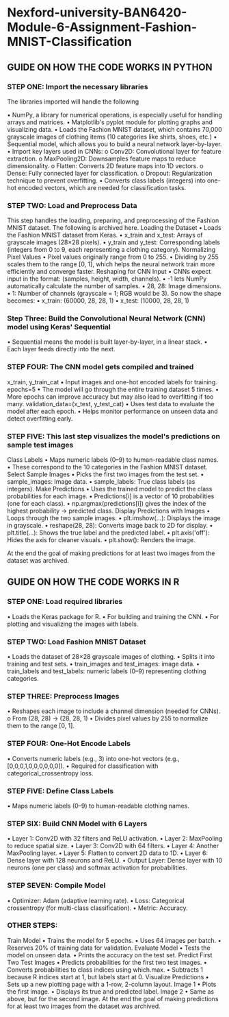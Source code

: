 # Nexford-university-BAN6420-Module-6-Assignment-Fashion-MNIST-Classification

## GUIDE ON HOW THE CODE WORKS IN PYTHON
### STEP ONE: Import the necessary libraries
The libraries imported will handle the following

•	NumPy, a library for numerical operations, is especially useful for handling arrays and matrices.
•	Matplotlib's pyplot module for plotting graphs and visualizing data.
•	Loads the Fashion MNIST dataset, which contains 70,000 grayscale images of clothing items (10 categories like shirts, shoes, etc.)
•	Sequential model, which allows you to build a neural network layer-by-layer.
•	Import key layers used in CNNs:
o	Conv2D: Convolutional layer for feature extraction.
o	MaxPooling2D: Downsamples feature maps to reduce dimensionality.
o	Flatten: Converts 2D feature maps into 1D vectors.
o	Dense: Fully connected layer for classification.
o	Dropout: Regularization technique to prevent overfitting.
•	Converts class labels (integers) into one-hot encoded vectors, which are needed for classification tasks.
### STEP TWO: Load and Preprocess Data
This step handles the loading, preparing, and preprocessing of the Fashion MNIST dataset. The following is archived here.
Loading the Dataset
•	Loads the Fashion MNIST dataset from Keras.
•	x_train and x_test: Arrays of grayscale images (28×28 pixels).
•	y_train and y_test: Corresponding labels (integers from 0 to 9, each representing a clothing category).
Normalizing Pixel Values
•	Pixel values originally range from 0 to 255.
•	Dividing by 255 scales them to the range [0, 1], which helps the neural network train more efficiently and converge faster.
Reshaping for CNN Input
•	CNNs expect input in the format: (samples, height, width, channels).
•	-1 lets NumPy automatically calculate the number of samples.
•	28, 28: Image dimensions.
•	1: Number of channels (grayscale = 1; RGB would be 3).
So now the shape becomes:
•	x_train: (60000, 28, 28, 1)
•	x_test: (10000, 28, 28, 1)

### Step Three: Build the Convolutional Neural Network (CNN) model using Keras' Sequential
•	Sequential means the model is built layer-by-layer, in a linear stack.
•	Each layer feeds directly into the next.
### STEP FOUR: The CNN model gets compiled and trained
x_train, y_train_cat
•	Input images and one-hot encoded labels for training.
epochs=5
•	The model will go through the entire training dataset 5 times.
•	More epochs can improve accuracy but may also lead to overfitting if too many.
validation_data=(x_test, y_test_cat)
•	Uses test data to evaluate the model after each epoch.
•	Helps monitor performance on unseen data and detect overfitting early.
### STEP FIVE: This last step visualizes the model's predictions on sample test images
Class Labels
•	Maps numeric labels (0–9) to human-readable class names.
•	These correspond to the 10 categories in the Fashion MNIST dataset.
Select Sample Images
•	Picks the first two images from the test set.
•	sample_images: Image data.
•	sample_labels: True class labels (as integers).
Make Predictions
•	Uses the trained model to predict the class probabilities for each image.
•	Predictions[i] is a vector of 10 probabilities (one for each class).
•	np.argmax(predictions[i]) gives the index of the highest probability → predicted class.
Display Predictions with Images
•	Loops through the two sample images.
•	plt.imshow(...): Displays the image in grayscale.
•	reshape(28, 28): Converts image back to 2D for display.
•	plt.title(...): Shows the true label and the predicted label.
•	plt.axis('off'): Hides the axis for cleaner visuals.
•	plt.show(): Renders the image.

At the end the goal of making predictions for at least two images from the dataset was archived.

## GUIDE ON HOW THE CODE WORKS IN R
### STEP ONE: Load required libraries
•	Loads the Keras package for R.
•	For building and training the CNN.
•	For plotting and visualizing the images with labels.
### STEP TWO: Load Fashion MNIST Dataset
•	Loads the dataset of 28×28 grayscale images of clothing.
•	Splits it into training and test sets.
•	train_images and test_images: image data.
•	train_labels and test_labels: numeric labels (0–9) representing clothing categories.
### STEP THREE: Preprocess Images
•	Reshapes each image to include a channel dimension (needed for CNNs).
o	From (28, 28) → (28, 28, 1)
•	Divides pixel values by 255 to normalize them to the range [0, 1].
### STEP FOUR: One-Hot Encode Labels
•	Converts numeric labels (e.g., 3) into one-hot vectors (e.g., [0,0,0,1,0,0,0,0,0,0]).
•	Required for classification with categorical_crossentropy loss.
### STEP FIVE: Define Class Labels
•	Maps numeric labels (0–9) to human-readable clothing names.
### STEP SIX: Build CNN Model with 6 Layers
•	Layer 1: Conv2D with 32 filters and ReLU activation.
•	Layer 2: MaxPooling to reduce spatial size.
•	Layer 3: Conv2D with 64 filters.
•	Layer 4: Another MaxPooling layer.
•	Layer 5: Flatten to convert 2D data to 1D.
•	Layer 6: Dense layer with 128 neurons and ReLU.
•	Output Layer: Dense layer with 10 neurons (one per class) and softmax activation for probabilities.
### STEP SEVEN: Compile Model
•	Optimizer: Adam (adaptive learning rate).
•	Loss: Categorical crossentropy (for multi-class classification).
•	Metric: Accuracy.
### OTHER STEPS:
Train Model
•	Trains the model for 5 epochs.
•	Uses 64 images per batch.
•	Reserves 20% of training data for validation.
Evaluate Model
•	Tests the model on unseen data.
•	Prints the accuracy on the test set.
Predict First Two Test Images
•	Predicts probabilities for the first two test images.
•	Converts probabilities to class indices using which.max.
•	Subtracts 1 because R indices start at 1, but labels start at 0.
Visualize Predictions
•	Sets up a new plotting page with a 1-row, 2-column layout.
Image 1
•	Plots the first image.
•	Displays its true and predicted label.
Image 2
•	Same as above, but for the second image.
At the end the goal of making predictions for at least two images from the dataset was archived.









